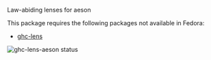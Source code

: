 Law-abiding lenses for aeson

This package requires the following packages not available in Fedora:

* [ghc-lens](../ghc-lens)

![ghc-lens-aeson status](https://copr.fedorainfracloud.org/coprs/dshea/bdcs-haskell-deps/package/ghc-lens-aeson/status_image/last_build.png)
